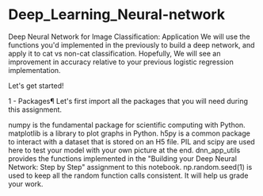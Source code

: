 # Deep_Learning_Neural-network
Deep Neural Network for Image Classification: Application
We will use the functions you'd implemented in the previously to build a deep network, and apply it to cat vs non-cat classification. Hopefully, We will see an improvement in accuracy relative to your previous logistic regression implementation.

Let's get started!

1 - Packages¶
Let's first import all the packages that you will need during this assignment.

numpy is the fundamental package for scientific computing with Python.
matplotlib is a library to plot graphs in Python.
h5py is a common package to interact with a dataset that is stored on an H5 file.
PIL and scipy are used here to test your model with your own picture at the end.
dnn_app_utils provides the functions implemented in the "Building your Deep Neural Network: Step by Step" assignment to this notebook.
np.random.seed(1) is used to keep all the random function calls consistent. It will help us grade your work.
